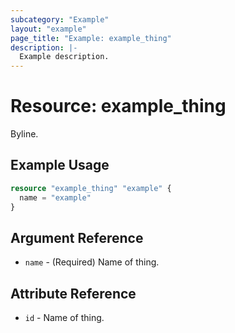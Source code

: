 ```yaml
---
subcategory: "Example"
layout: "example"
page_title: "Example: example_thing"
description: |-
  Example description.
---
```


# Resource: example_thing

Byline.

## Example Usage

```terraform
resource "example_thing" "example" {
  name = "example"
}
```

## Argument Reference

* `name` - (Required) Name of thing.

## Attribute Reference

* `id` - Name of thing.
